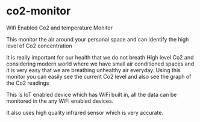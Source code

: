 # co2-monitor

Wifi Enabled Co2 and temperature Monitor

This monitor the air around your personal space and can identify the high level of Co2 concentration

It is really important for our health that we do not breath High level Co2 and considering modern world where we have small air conditioned spaces and it is very easy that we are breathing unhealthy air everyday. Using this monitor you can easily see the current Co2 level and also see the graph of the Co2 readings

This is IoT enabled device which has WiFi built in, all the data can be monitored in the any WiFi enabled devices.

It also uses high quality infrared sensor which is very accurate.
